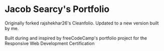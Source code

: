 # Jacob Searcy's Portfolio

Originally forked rajshekhar26's Cleanfolio. Updated to a new version built by me.

Built during and inspired by freeCodeCamp's portfolio project for the Responsive Web Development Certification
